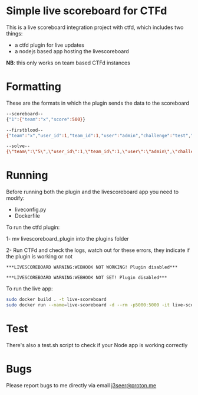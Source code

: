 # Simple live scoreboard for CTFd

This is a live scoreboard integration project with ctfd, which includes two things:

- a ctfd plugin for live updates
- a nodejs based app hosting the livescoreboard

**NB**: this only works on team based CTFd instances

# Formatting

These are the formats in which the plugin sends the data to the scoreboard

```bash
--scoreboard--
{"1":{"team":"x","score":500}}

--firstblood--
{"team":"x","user_id":1,"team_id":1,"user":"admin","challenge":"test","challenge_slug":"test","value":500,"solves":1,"fsolves":"1st","category":"test","firstblood":1}

--solve--
{\"team\":\"5\",\"user_id\":1,\"team_id\":1,\"user\":\"admin\",\"challenge\":\"test\",\"challenge_slug\":\"test\",\"value\":500,\"solves\":1,\"fsolves\":\"1st\",\"category\":\"test\",\"firstblood\":0,\"date\":\"2023-10-26T10:00:54.123456+00:00\"} 

```

# Running

Before running both  the plugin and the livescoreboard app you need to modify:

- liveconfig.py
- Dockerfile

To run the ctfd plugin:

1- mv livescoreboard_plugin into the plugins folder

2- Run CTFd and check the logs, watch out for these errors, they indicate if the plugin is working or not

```
***LIVESCOREBOARD WARNING:WEBHOOK NOT WORKING! Plugin disabled***

***LIVESCOREBOARD WARNING:WEBHOOK NOT SET! Plugin disabled***
```

To run the live app:

```bash
sudo docker build . -t live-scoreboard
sudo docker run --name=live-scoreboard -d --rm -p5000:5000 -it live-scoreboard
```

# Test

There's also a test.sh script to check if your Node app is working correctly

# Bugs 

Please report bugs to me directly via email j3seer@proton.me
